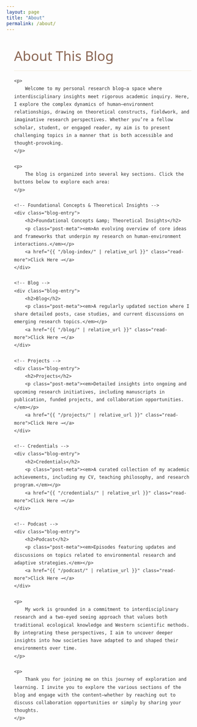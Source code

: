 ```yaml
---
layout: page
title: "About"
permalink: /about/
---
```


<style>
    /* Hide auto-generated heading if present */
    h1.post-title, h1.page-title, header.post-header h1 {
        display: none !important;
    }
    
    :root {
        --primary-color: #5b7e5f;
        --secondary-color: #8a6552;
        --accent-color: #d8b976;
        --light-bg: #f8f8f5;
        --dark-text: #333333;
    }
    
    .content-wrapper {
        font-family: 'Segoe UI', Tahoma, Geneva, Verdana, sans-serif;
        line-height: 1.7;
        color: var(--dark-text);
        max-width: 900px;
        margin: 0 auto;
        padding: 0 20px;
    }
    
    .content-wrapper h1 {
        font-size: 2.2rem;
        color: var(--secondary-color);
        margin: 2rem 0 1rem;
        font-weight: 500;
        border-bottom: 1px solid rgba(216,185,118,0.3);
        padding-bottom: 0.5rem;
    }
    
    .content-wrapper p {
        font-size: 1.1rem;
        margin-bottom: 1.5rem;
        text-align: justify;
    }
    
    .blog-entry {
        margin-bottom: 2rem;
        padding: 1rem;
        background-color: rgba(91, 126, 95, 0.05);
        border-radius: 4px;
    }
    
    .blog-entry h2 {
        margin-top: 0;
        font-size: 1.4rem;
        color: var(--secondary-color);
        padding-bottom: 0;
    }
    
    .blog-entry .post-meta {
        font-style: italic;
        color: var(--secondary-color);
        margin-bottom: 0.5rem;
    }
    
    .read-more {
        display: inline-block;
        color: var(--secondary-color);
        text-decoration: none;
        font-weight: 600;
        margin-top: 0.5rem;
    }
    
    .read-more:hover {
        text-decoration: underline;
    }
</style>

<div class="content-wrapper">
    <h1>About This Blog</h1>
    
    <p>
        Welcome to my personal research blog—a space where interdisciplinary insights meet rigorous academic inquiry. Here, I explore the complex dynamics of human–environment relationships, drawing on theoretical constructs, fieldwork, and imaginative research perspectives. Whether you’re a fellow scholar, student, or engaged reader, my aim is to present challenging topics in a manner that is both accessible and thought-provoking.
    </p>
    
    <p>
        The blog is organized into several key sections. Click the buttons below to explore each area:
    </p>
    
    <!-- Foundational Concepts & Theoretical Insights -->
    <div class="blog-entry">
        <h2>Foundational Concepts &amp; Theoretical Insights</h2>
        <p class="post-meta"><em>An evolving overview of core ideas and frameworks that underpin my research on human-environment interactions.</em></p>
        <a href="{{ "/blog-index/" | relative_url }}" class="read-more">Click Here →</a>
    </div>
    
    <!-- Blog -->
    <div class="blog-entry">
        <h2>Blog</h2>
        <p class="post-meta"><em>A regularly updated section where I share detailed posts, case studies, and current discussions on emerging research topics.</em></p>
        <a href="{{ "/blog/" | relative_url }}" class="read-more">Click Here →</a>
    </div>
    
    <!-- Projects -->
    <div class="blog-entry">
        <h2>Projects</h2>
        <p class="post-meta"><em>Detailed insights into ongoing and upcoming research initiatives, including manuscripts in publication, funded projects, and collaboration opportunities.</em></p>
        <a href="{{ "/projects/" | relative_url }}" class="read-more">Click Here →</a>
    </div>
    
    <!-- Credentials -->
    <div class="blog-entry">
        <h2>Credentials</h2>
        <p class="post-meta"><em>A curated collection of my academic achievements, including my CV, teaching philosophy, and research program.</em></p>
        <a href="{{ "/credentials/" | relative_url }}" class="read-more">Click Here →</a>
    </div>
    
    <!-- Podcast -->
    <div class="blog-entry">
        <h2>Podcast</h2>
        <p class="post-meta"><em>Episodes featuring updates and discussions on topics related to environmental research and adaptive strategies.</em></p>
        <a href="{{ "/podcast/" | relative_url }}" class="read-more">Click Here →</a>
    </div>
    
    <p>
        My work is grounded in a commitment to interdisciplinary research and a two-eyed seeing approach that values both traditional ecological knowledge and Western scientific methods. By integrating these perspectives, I aim to uncover deeper insights into how societies have adapted to and shaped their environments over time.
    </p>
    
    <p>
        Thank you for joining me on this journey of exploration and learning. I invite you to explore the various sections of the blog and engage with the content—whether by reaching out to discuss collaboration opportunities or simply by sharing your thoughts.
    </p>
    
</div>
